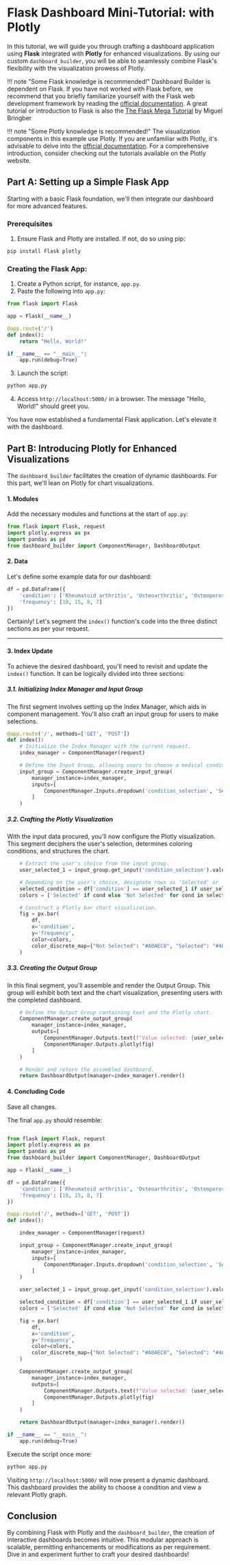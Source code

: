 # Flask Dashboard Mini-Tutorial: with **Plotly**

In this tutorial, we will guide you through crafting a dashboard application using **Flask** integrated with **Plotly** for enhanced visualizations. By using our custom `dashboard_builder`, you will be able to seamlessly combine Flask's flexibility with the visualization prowess of Plotly.

!!! note "Some Flask knowledge is recommended!"
    Dashboard Builder is dependent on Flask. If you have not worked with Flask before, we recommend that you briefly familiarize yourself with the Flask web development framework by reading the [official documentation](https://flask.palletsprojects.com/). A great tutorial or introduction to Flask is also the [The Flask Mega Tutorial](https://blog.miguelgrinberg.com/post/the-flask-mega-tutorial-part-i-hello-world) by Miguel Bringber

!!! note "Some Plotly knowledge is recommended!"
    The visualization components in this example use Plotly. If you are unfamiliar with Plotly, it's advisable to delve into the [official documentation](https://plotly.com/python/). For a comprehensive introduction, consider checking out the tutorials available on the Plotly website.


## **Part A: Setting up a Simple Flask App**

Starting with a basic Flask foundation, we'll then integrate our dashboard for more advanced features.

### Prerequisites
1. Ensure Flask and Plotly are installed. If not, do so using pip:
```bash
pip install Flask plotly
```

### Creating the Flask App:

1. Create a Python script, for instance, `app.py`.
2. Paste the following into `app.py`:

``` py title="app.py"
from flask import Flask

app = Flask(__name__)

@app.route('/')
def index():
    return "Hello, World!"

if __name__ == "__main__":
    app.run(debug=True)
```

3. Launch the script:
```bash
python app.py
```

4. Access `http://localhost:5000/` in a browser. The message "Hello, World!" should greet you.

You have now established a fundamental Flask application. Let's elevate it with the dashboard.

## **Part B: Introducing Plotly for Enhanced Visualizations**

The `dashboard_builder` facilitates the creation of dynamic dashboards. For this part, we'll lean on Plotly for chart visualizations.

#### 1. Modules
Add the necessary modules and functions at the start of `app.py`:

``` py title="app.py"
from flask import Flask, request
import plotly.express as px
import pandas as pd
from dashboard_builder import ComponentManager, DashboardOutput
```

#### 2. Data
Let's define some example data for our dashboard:

```python
df = pd.DataFrame({
    'condition': ['Rheumatoid arthritis', 'Osteoarthritis', 'Osteoporosis', 'Fibromyalgia'], # noqa
    'frequency': [10, 15, 8, 7]
})
```

Certainly! Let's segment the `index()` function's code into the three distinct sections as per your request.

---

#### 3. Index Update

To achieve the desired dashboard, you'll need to revisit and update the `index()` function. It can be logically divided into three sections:

##### 3.1. Initializing Index Manager and Input Group

The first segment involves setting up the Index Manager, which aids in component management. You'll also craft an input group for users to make selections.

```python
@app.route('/', methods=['GET', 'POST'])
def index():
    # Initialize the Index Manager with the current request.
    index_manager = ComponentManager(request)

    # Define the Input Group, allowing users to choose a medical condition.
    input_group = ComponentManager.create_input_group(
        manager_instance=index_manager,
        inputs=[
            ComponentManager.Inputs.dropdown('condition_selection', 'Select a condition: ', (df, 'condition'))
        ]
    )
```

##### 3.2. Crafting the Plotly Visualization

With the input data procured, you'll now configure the Plotly visualization. This segment deciphers the user's selection, determines coloring conditions, and structures the chart.

```python
    # Extract the user's choice from the input group.
    user_selected_1 = input_group.get_input('condition_selection').value

    # Depending on the user's choice, designate rows as 'Selected' or 'Not Selected'.
    selected_condition = df['condition'] == user_selected_1 if user_selected_1 != 'Select All' else None 
    colors = ['Selected' if cond else 'Not Selected' for cond in selected_condition] or ['Not Selected'] * len(df) 

    # Construct a Plotly bar chart visualization.
    fig = px.bar(
        df,
        x='condition',
        y='frequency',
        color=colors,
        color_discrete_map={"Not Selected": "#A0AEC0", "Selected": "#48BB78"}
    )
```

##### 3.3. Creating the Output Group

In this final segment, you'll assemble and render the Output Group. This group will exhibit both text and the chart visualization, presenting users with the completed dashboard.

```python
    # Define the Output Group containing text and the Plotly chart.
    ComponentManager.create_output_group(
        manager_instance=index_manager,
        outputs=[
            ComponentManager.Outputs.text(f"Value selected: {user_selected_1}")
            ComponentManager.Outputs.plotly(fig)
        ]
    )

    # Render and return the assembled dashboard.
    return DashboardOutput(manager=index_manager).render()
```


#### 4. Concluding Code
Save all changes.

The final `app.py` should resemble:

``` py title="app.py"

from flask import Flask, request
import plotly.express as px
import pandas as pd
from dashboard_builder import ComponentManager, DashboardOutput

app = Flask(__name__)

df = pd.DataFrame({
    'condition': ['Rheumatoid arthritis', 'Osteoarthritis', 'Osteoporosis', 'Fibromyalgia'], # noqa
    'frequency': [10, 15, 8, 7]
})

@app.route('/', methods=['GET', 'POST'])
def index():

    index_manager = ComponentManager(request)

    input_group = ComponentManager.create_input_group(
        manager_instance=index_manager,
        inputs=[
            ComponentManager.Inputs.dropdown('condition_selection', 'Select a condition: ', (df, 'condition'))
        ]
    )

    user_selected_1 = input_group.get_input('condition_selection').value

    selected_condition = df['condition'] == user_selected_1 if user_selected_1 != 'Select All' else None # noqa
    colors = ['Selected' if cond else 'Not Selected' for cond in selected_condition] or ['Not Selected'] * len(df) # noqa

    fig = px.bar(
        df,
        x='condition',
        y='frequency',
        color=colors,
        color_discrete_map={"Not Selected": "#A0AEC0", "Selected": "#48BB78"}  
    )

    ComponentManager.create_output_group(
        manager_instance=index_manager,
        outputs=[
            ComponentManager.Outputs.text(f"Value selected: {user_selected_1}")
            ComponentManager.Outputs.plotly(fig)
        ]
    )

    return DashboardOutput(manager=index_manager).render()

if __name__ == "__main__":
    app.run(debug=True)


```

Execute the script once more:
```bash
python app.py
```

Visiting `http://localhost:5000/` will now present a dynamic dashboard. This dashboard provides the ability to choose a condition and view a relevant Plotly graph.

## **Conclusion**

By combining Flask with Plotly and the `dashboard_builder`, the creation of interactive dashboards becomes intuitive. This modular approach is scalable, permitting enhancements or modifications as per requirement. Dive in and experiment further to craft your desired dashboards!